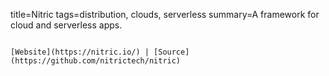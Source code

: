 title=Nitric
tags=distribution, clouds, serverless
summary=A framework for cloud and serverless apps.
~~~~~~

[Website](https://nitric.io/) | [Source](https://github.com/nitrictech/nitric)

